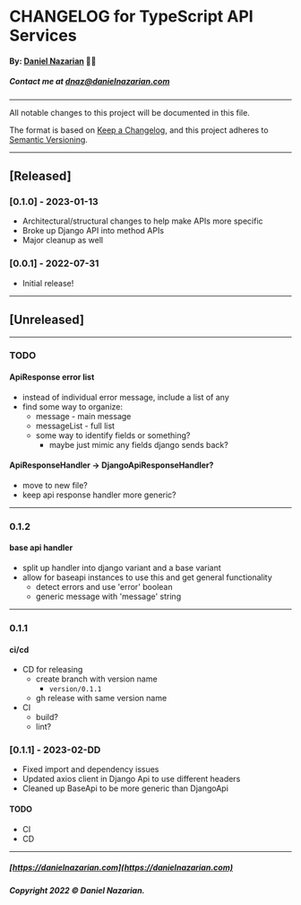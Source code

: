 # CHANGELOG for TypeScript API Services
#### By: [Daniel Nazarian](https://danielnazarian) 🐧👹
##### Contact me at <dnaz@danielnazarian.com>

-------------------------------------------------------

All notable changes to this project will be documented in this file.

The format is based on [Keep a Changelog](https://keepachangelog.com/en/1.0.0/),
and this project adheres to [Semantic Versioning](https://semver.org/spec/v2.0.0.html).


-------------------------------------------------------

## [Released]

### [0.1.0] - 2023-01-13
- Architectural/structural changes to help make APIs more specific
- Broke up Django API into method APIs
- Major cleanup as well


### [0.0.1] - 2022-07-31
- Initial release!

-------------------------------------------------------

## [Unreleased]

-------------------------------------------------------
### TODO


#### ApiResponse error list
- instead of individual error message, include a list of any
- find some way to organize:
  - message - main message
  - messageList - full list
  - some way to identify fields or something?
    - maybe just mimic any fields django sends back?


#### ApiResponseHandler -> DjangoApiResponseHandler?
- move to new file?
- keep api response handler more generic?

----
### 0.1.2

#### base api handler
- split up handler into django variant and a base variant
- allow for baseapi instances to use this and get general functionality
  - detect errors and use 'error' boolean
  - generic message with 'message' string


----
### 0.1.1

#### ci/cd
- CD for releasing
  - create branch with version name
    - `version/0.1.1`
  - gh release with same version name
- CI
  - build?
  - lint?


### [0.1.1] - 2023-02-DD
- Fixed import and dependency issues
- Updated axios client in Django Api to use different headers
- Cleaned up BaseApi to be more generic than DjangoApi
#### TODO
- CI
- CD

-------------------------------------------------------

##### [https://danielnazarian.com](https://danielnazarian.com)
##### Copyright 2022 © Daniel Nazarian.
